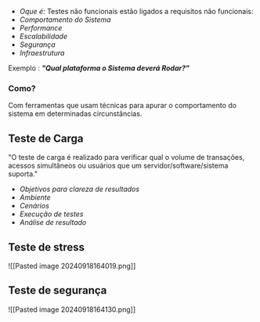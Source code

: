 - *Oque é:*
	Testes não funcionais estão ligados a requisitos não funcionais:
- *Comportamento do Sistema*
- *Performance*
- *Escalabilidade*
- *Segurança*
- *Infraestrutura*

Exemplo : ***"Qual plataforma o Sistema deverá Rodar?"***
### Como?
Com ferramentas que usam técnicas para apurar o comportamento do sistema em determinadas circunstâncias.

## Teste de Carga
"O teste de carga é realizado para verificar qual o volume de transações, acessos simultâneos ou usuários que um servidor/software/sistema suporta." 
- *Objetivos para clareza de resultados*
- *Ambiente*
- *Cenários*
- *Execução de testes*
- *Análise de resultado*

## Teste de stress
![[Pasted image 20240918164019.png]]

## Teste de segurança
![[Pasted image 20240918164130.png]]


